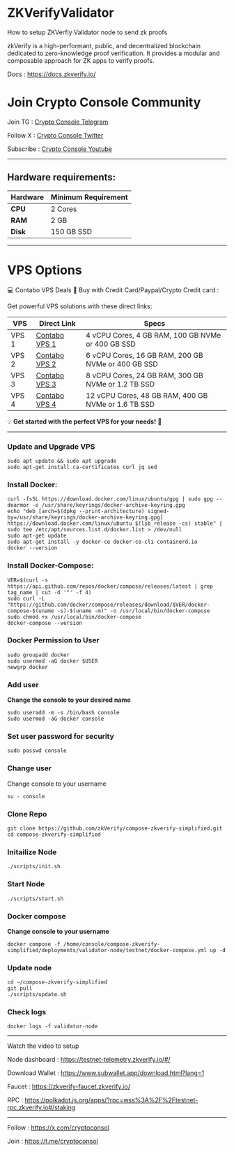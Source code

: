 # ZKVerifyValidator
How to setup ZKVerfiy Validator node to send zk proofs

zkVerify is a high-performant, public, and decentralized blockchain dedicated to zero-knowledge proof verification. It provides a modular and composable approach for ZK apps to verify proofs.

Docs : https://docs.zkverify.io/

# Join Crypto Console Community

Join TG : [Crypto Console Telegram](https://t.me/cryptoconsol) 

Follow X : [Crypto Console Twitter](https://www.x.com/cryptoconsol) 

Subscribe : [Crypto Console Youtube](https://www.youtube.com/@cryptoconsole)

---

## Hardware requirements:

| **Hardware** | **Minimum Requirement** |
|--------------|-------------------------|
| **CPU**      | 2 Cores                 |
| **RAM**      | 2 GB                    |
| **Disk**     | 150  GB  SSD            |

---

# VPS Options

💻 Contabo VPS Deals 🚀 Buy with Credit Card/Paypal/Crypto Credit card : 

Get powerful VPS solutions with these direct links:  


| **VPS** | **Direct Link**                      | **Specs**                                                                                              |
|---------|--------------------------------------|--------------------------------------------------------------------------------------------------------|
| VPS 1   | [Contabo VPS 1](https://www.jdoqocy.com/click-101278318-15692486) | 4 vCPU Cores, 4 GB RAM, 100 GB NVMe or 400 GB SSD     |
| VPS 2   | [Contabo VPS 2](https://www.anrdoezrs.net/click-101278318-13796472) | 6 vCPU Cores, 16 GB RAM, 200 GB NVMe or 400 GB SSD  |
| VPS 3   | [Contabo VPS 3](https://www.dpbolvw.net/click-101278318-13796474) | 8 vCPU Cores, 24 GB RAM, 300 GB NVMe or 1.2 TB SSD    |
| VPS 4   | [Contabo VPS 4](https://www.anrdoezrs.net/click-101278318-13796476) | 12 vCPU Cores, 48 GB RAM, 400 GB NVMe or 1.6 TB SSD |


💡 **Get started with the perfect VPS for your needs!** 🚀

---


### Update and Upgrade VPS

```
sudo apt update && sudo apt upgrade
sudo apt-get install ca-certificates curl jq sed
```

### Install Docker:

```
curl -fsSL https://download.docker.com/linux/ubuntu/gpg | sudo gpg --dearmor -o /usr/share/keyrings/docker-archive-keyring.gpg  
echo "deb [arch=$(dpkg --print-architecture) signed-by=/usr/share/keyrings/docker-archive-keyring.gpg] https://download.docker.com/linux/ubuntu $(lsb_release -cs) stable" | sudo tee /etc/apt/sources.list.d/docker.list > /dev/null  
sudo apt-get update  
sudo apt-get install -y docker-ce docker-ce-cli containerd.io  
docker --version  
```
### Install Docker-Compose:

```
VER=$(curl -s https://api.github.com/repos/docker/compose/releases/latest | grep tag_name | cut -d '"' -f 4)  
sudo curl -L "https://github.com/docker/compose/releases/download/$VER/docker-compose-$(uname -s)-$(uname -m)" -o /usr/local/bin/docker-compose  
sudo chmod +x /usr/local/bin/docker-compose  
docker-compose --version  
```

### Docker Permission to User

```
sudo groupadd docker  
sudo usermod -aG docker $USER  
newgrp docker
```

### Add user

**Change the console to your desired name**

```
sudo useradd -m -s /bin/bash console
sudo usermod -aG docker console
```

### Set user password for security

```
sudo passwd console
```

### Change user

Change console to your username

```
su - console
```

### Clone Repo

```
git clone https://github.com/zkVerify/compose-zkverify-simplified.git
cd compose-zkverify-simplified
```

### Initailize Node

```
./scripts/init.sh
```

### Start Node

```
./scripts/start.sh
```

### Docker compose

**Change console to your username**
 
```
docker compose -f /home/console/compose-zkverify-simplified/deployments/validator-node/testnet/docker-compose.yml up -d
```

### Update node

```
cd ~/compose-zkverify-simplified
git pull
./scripts/update.sh
```

### Check logs 

```
docker logs -f validator-node
```

---

Watch the video to setup 
 

Node dashboard : https://testnet-telemetry.zkverify.io/#/

Download Wallet : https://www.subwallet.app/download.html?lang=1

Faucet : https://zkverify-faucet.zkverify.io/

RPC : https://polkadot.js.org/apps/?rpc=wss%3A%2F%2Ftestnet-rpc.zkverify.io#/staking

---

Follow : https://x.com/cryptoconsol

Join : https://t.me/cryptoconsol
